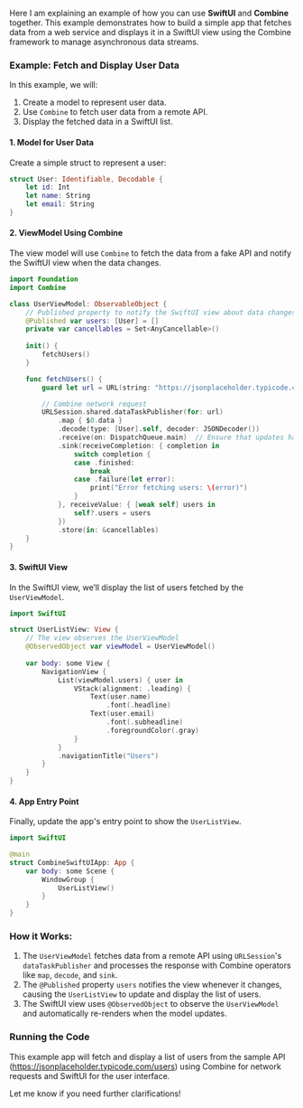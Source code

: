 Here  I am explaining an example of how you can use **SwiftUI** and **Combine** together. This example demonstrates how to build a simple app that fetches data from a web service and displays it in a SwiftUI view using the Combine framework to manage asynchronous data streams.

### Example: Fetch and Display User Data

In this example, we will:
1. Create a model to represent user data.
2. Use `Combine` to fetch user data from a remote API.
3. Display the fetched data in a SwiftUI list.

#### 1. Model for User Data

Create a simple struct to represent a user:

```swift
struct User: Identifiable, Decodable {
    let id: Int
    let name: String
    let email: String
}
```

#### 2. ViewModel Using Combine

The view model will use `Combine` to fetch the data from a fake API and notify the SwiftUI view when the data changes.

```swift
import Foundation
import Combine

class UserViewModel: ObservableObject {
    // Published property to notify the SwiftUI view about data changes
    @Published var users: [User] = []
    private var cancellables = Set<AnyCancellable>()
    
    init() {
        fetchUsers()
    }

    func fetchUsers() {
        guard let url = URL(string: "https://jsonplaceholder.typicode.com/users") else { return }

        // Combine network request
        URLSession.shared.dataTaskPublisher(for: url)
            .map { $0.data }
            .decode(type: [User].self, decoder: JSONDecoder())
            .receive(on: DispatchQueue.main)  // Ensure that updates happen on the main thread
            .sink(receiveCompletion: { completion in
                switch completion {
                case .finished:
                    break
                case .failure(let error):
                    print("Error fetching users: \(error)")
                }
            }, receiveValue: { [weak self] users in
                self?.users = users
            })
            .store(in: &cancellables)
    }
}
```

#### 3. SwiftUI View

In the SwiftUI view, we’ll display the list of users fetched by the `UserViewModel`.

```swift
import SwiftUI

struct UserListView: View {
    // The view observes the UserViewModel
    @ObservedObject var viewModel = UserViewModel()
    
    var body: some View {
        NavigationView {
            List(viewModel.users) { user in
                VStack(alignment: .leading) {
                    Text(user.name)
                        .font(.headline)
                    Text(user.email)
                        .font(.subheadline)
                        .foregroundColor(.gray)
                }
            }
            .navigationTitle("Users")
        }
    }
}
```

#### 4. App Entry Point

Finally, update the app's entry point to show the `UserListView`.

```swift
import SwiftUI

@main
struct CombineSwiftUIApp: App {
    var body: some Scene {
        WindowGroup {
            UserListView()
        }
    }
}
```

### How it Works:
1. The `UserViewModel` fetches data from a remote API using `URLSession`'s `dataTaskPublisher` and processes the response with Combine operators like `map`, `decode`, and `sink`.
2. The `@Published` property `users` notifies the view whenever it changes, causing the `UserListView` to update and display the list of users.
3. The SwiftUI view uses `@ObservedObject` to observe the `UserViewModel` and automatically re-renders when the model updates.

### Running the Code

This example app will fetch and display a list of users from the sample API (https://jsonplaceholder.typicode.com/users) using Combine for network requests and SwiftUI for the user interface.

Let me know if you need further clarifications!
